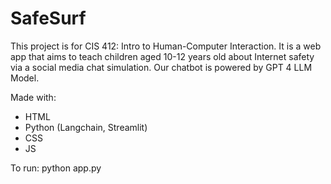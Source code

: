 # SafeSurf

This project is for CIS 412: Intro to Human-Computer Interaction. It is a web app that aims to teach children aged 10-12 years old about Internet safety via a social media chat simulation. Our chatbot is powered by GPT 4 LLM Model. 

Made with:
- HTML
- Python (Langchain, Streamlit)
- CSS
- JS

  
 To run: python app.py
